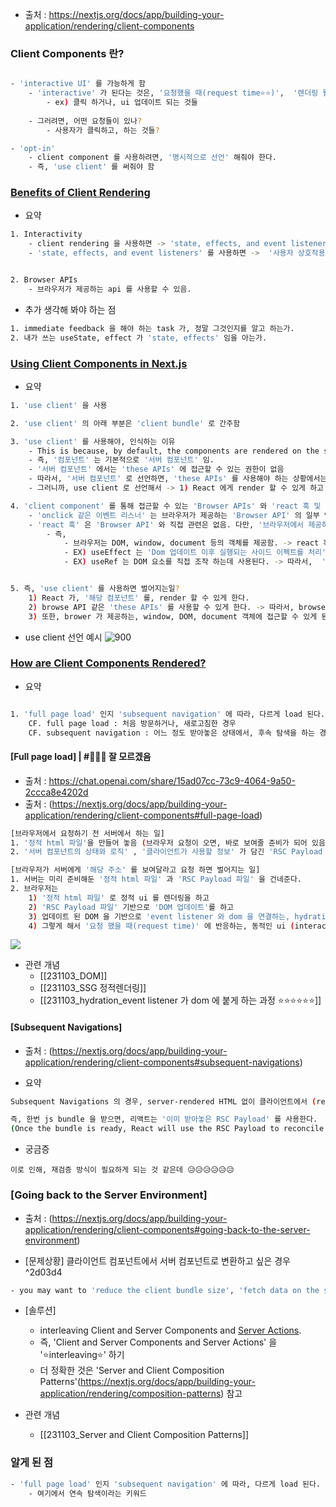 


- 출처 : https://nextjs.org/docs/app/building-your-application/rendering/client-components




### Client Components 란? 
``` bash

- 'interactive UI' 를 가능하게 함 
	- 'interactive' 가 된다는 것은, '요청했을 때(request time⭐⭐)',  '렌더링 될 수 있다.'  (can be rendered on the client at request time.) 
		- ex) 클릭 하거나, ui 업데이트 되는 것들 
	
	- 그러려면, 어떤 요청들이 있나? 
		- 사용자가 클릭하고, 하는 것들? 

- 'opt-in'
	- client component 를 사용하려면, '명시적으로 선언' 해줘야 한다. 
	- 즉, 'use client' 를 써줘야 함 

```




### [Benefits of Client Rendering](https://nextjs.org/docs/app/building-your-application/rendering/client-components#benefits-of-client-rendering)

- 요약 
``` bash
1. Interactivity
	- client rendering 을 사용하면 -> 'state, effects, and event listeners' 를 사용할 수 있음. 
	- 'state, effects, and event listeners' 를 사용하면 ->  '사용자 상호작용' 또는 '업데이트 해야 하는 UI' 에 대해서, '즉각적인 반응(immediate feedback)' 을 해줄 수 있음. (they can provide immediate feedback to the user and update the UI.)


2. Browser APIs
	- 브라우저가 제공하는 api 를 사용할 수 있음. 

```



- 추가 생각해 봐야 하는 점 
``` bash
1. immediate feedback 을 해야 하는 task 가, 정말 그것인지를 알고 하는가. 
2. 내가 쓰는 useState, effect 가 'state, effects' 임을 아는가. 
```




###  [Using Client Components in Next.js](https://nextjs.org/docs/app/building-your-application/rendering/client-components#using-client-components-in-nextjs)

- 요약
``` bash
1. 'use client' 을 사용 

2. 'use client' 의 아래 부분은 'client bundle' 로 간주함 

3. 'use client' 를 사용해야, 인식하는 이유 
	- This is because, by default, the components are rendered on the server where these APIs are not available.
	- 즉, '컴포넌트' 는 기본적으로 '서버 컴포넌트' 임. 
	- '서버 컴포넌트' 에서는 'these APIs' 에 접근할 수 있는 권한이 없음 
	- 따라서, '서버 컴포넌트' 로 선언하면, 'these APIs' 를 사용해야 하는 상황에서는 오류가 발생하게 됨. 
	- 그러니까, use client 로 선언해서 -> 1) React 에게 render 할 수 있게 하고 2) APIs 를 사용할 수 있게(available) 해야 함

4. 'client component' 를 통해 접근할 수 있는 'Browser APIs' 와 'react 훅 및 onclick 같은 이벤트 리스너의 관계'
	- 'onclick 같은 이벤트 리스너' 는 브라우저가 제공하는 'Browser API' 의 일부 임 -> 따라서, 브라우저(클라이언트) 에게 도달해야 실행되는 것 임. -> 따라서, 리액트에게 렌더링을 맡겨서, 클라이언트 렌더링을 하면 됨 
	- 'react 훅' 은 'Browser API' 와 직접 관련은 없음. 다만, '브라우저에서 제공하는!' 'js 환경 내에서 동작함'
		- 즉, 
			- 브라우저는 DOM, window, document 등의 객체를 제공함. -> react 훅 들중 일부는, 해당 객체에 의존해서 작동함 -> 따라서, react 훅이 포함된 컴포넌트는 '클라이언트 렌더링' 이 되어야 제대로 동작함 ⭐⭐⭐⭐⭐ 
			- EX) useEffect 는 'Dom 업데이트 이후 실행되는 사이드 이펙트를 처리' 하므로, 'DOM 요소 데이터에 접근' 할 수 있는 '브라우저 환경' 이어야 제대로 작동한다. 
			- EX) useRef 는 DOM 요소를 직접 조작 하는데 사용된다. -> 따라서,  '브라우저 환경' 이어야 제대로 동작. 


5. 즉, 'use client' 를 사용하면 벌어지는일? 
	1) React 가, '해당 컴포넌트' 를, render 할 수 있게 한다. 
	2) browse API 같은 'these APIs' 를 사용할 수 있게 한다. -> 따라서, browse API 에 포함되는 onclick 이벤트 리스너가 포함된 컴포넌트가 정상작동 한다. 
	3) 또한, brower 가 제공하는, window, DOM, document 객체에 접근할 수 있게 된다. -> 따라서, DOM 처리 이후를 업데이트 하는 useEffect 등 다양한 훅들을 포함한 컴포넌트가 정상작동한다. 


```


- use client 선언 예시 
![900](https://i.imgur.com/W8ObcWw.png )






### [How are Client Components Rendered?](https://nextjs.org/docs/app/building-your-application/rendering/client-components#how-are-client-components-rendered)


- 요약 
``` bash

1. 'full page load' 인지 'subsequent navigation' 에 따라, 다르게 load 된다. | ⭐⭐⭐⭐⭐ 몰랐었음 
	CF. full page load : 처음 방문하거나, 새로고침한 경우 
	CF. subsequent navigation : 어느 정도 받아놓은 상태에서, 후속 탐색을 하는 경우

```


#### [Full page load] | #📛📛📛 잘 모르겠음 

- 출처 : https://chat.openai.com/share/15ad07cc-73c9-4064-9a50-2ccca8e4202d
- 출처 : (https://nextjs.org/docs/app/building-your-application/rendering/client-components#full-page-load)

``` bash
[브라우저에서 요청하기 전 서버에서 하는 일]
1. '정적 html 파일'을 만들어 놓음 (브라우저 요청이 오면, 바로 보여줄 준비가 되어 있음)
2. '서버 컴포넌트의 상태와 로직' , '클라이언트가 사용할 정보' 가 담긴 'RSC Payload 파일' 을 미리 준비해둠

[브라우저가 서버에게 '해당 주소' 를 보여달라고 요청 하면 벌어지는 일]
1. 서버는 미리 준비해둔 '정적 html 파일' 과 'RSC Payload 파일' 을 건네준다. 
2. 브라우저는 
	1) '정적 html 파일' 로 정적 ui 를 렌더링을 하고 
	2) 'RSC Payload 파일' 기반으로 'DOM 업데이트'를 하고 
	3) 업데이트 된 DOM 을 기반으로 'event listener 와 dom 을 연결하는, hydration 작업'을 수행한다. 
	4) 그렇게 해서 '요청 했을 때(request time)' 에 반응하는, 동적인 ui (interactive ui) 가 렌더링 된다. ex) '버튼 클릭, ui 즉시 업데이트'  
```


![](https://i.imgur.com/WwgTX2T.png)





- 관련 개념 
	- [[231103_DOM]]
	- [[231103_SSG 정적렌더링]]
	- [[231103_hydration_event listener 가 dom 에 붙게 하는 과정 ⭐⭐⭐⭐⭐⭐]]





####  [Subsequent Navigations]
- 출처 : (https://nextjs.org/docs/app/building-your-application/rendering/client-components#subsequent-navigations)

- 요약 
``` bash
Subsequent Navigations 의 경우, server-rendered HTML 없이 클라이언트에서 (rendered entirely on the client) 렌더 된다. 

즉, 한번 js bundle 을 받으면, 리액트는 '이미 받아놓은 RSC Payload' 를 사용한다. 
(Once the bundle is ready, React will use the RSC Payload to reconcile the Client and Server Component trees, and update the DOM.)
```


- 궁금증 
```
이로 인해, 재검증 방식이 필요하게 되는 것 같은데 😥😥😥😥😥😥 
```



### [Going back to the Server Environment]
- 출처 : (https://nextjs.org/docs/app/building-your-application/rendering/client-components#going-back-to-the-server-environment)


- [문제상황] 클라이언트 컴포넌트에서 서버 컴포넌트로 변환하고 싶은 경우 ^2d03d4
``` bash
- you may want to 'reduce the client bundle size', 'fetch data on the server', or 'use an API that is only available on the server'.
```

- [솔루션]
	- interleaving Client and Server Components and [Server Actions](https://nextjs.org/docs/app/building-your-application/data-fetching/forms-and-mutations).
	- 즉, 'Client and Server Components and Server Actions' 을 '⭐interleaving⭐' 하기
	- 더 정확한 것은 'Server and Client Composition Patterns'(https://nextjs.org/docs/app/building-your-application/rendering/composition-patterns) 참고 

- 관련 개념 
	- [[231103_Server and Client Composition Patterns]]



### 알게 된 점
``` bash
- 'full page load' 인지 'subsequent navigation' 에 따라, 다르게 load 된다. | ⭐⭐⭐⭐⭐ 몰랐었음 
	- 여기에서 연속 탐색이라는 키워드 


```

